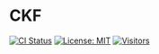 # CKF

[![CI Status](https://github.com/AUTOM77/CKF/workflows/bot/badge.svg)](https://github.com/AUTOM77/CKF/actions?query=workflow:bot)
[![License: MIT](https://img.shields.io/badge/license-MIT-blue.svg)](https://github.com/AUTOM77/CKF)
[![Visitors](https://api.visitorbadge.io/api/visitors?path=https://github.com/AUTOM77/CKF&label=Visitors%20Totay&labelColor=%23808080&countColor=%23ffa31a&style=flat&labelStyle=upper)](https://visitorbadge.io/status?path=https://github.com/AUTOM77/CKF)
